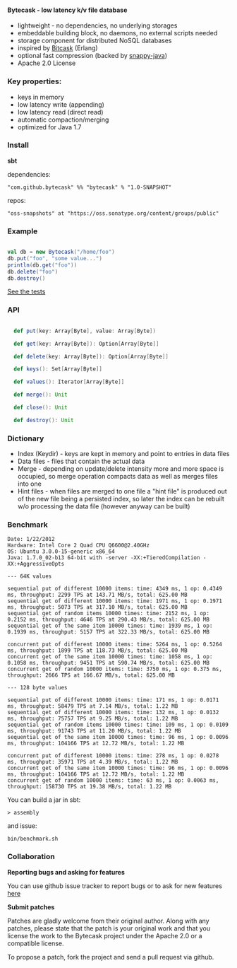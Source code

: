 #### Bytecask - low latency k/v file database ####

* lightweight - no dependencies, no underlying storages
* embeddable building block, no daemons, no external scripts needed
* storage component for distributed NoSQL databases
* inspired by [Bitcask](https://github.com/basho/bitcask) (Erlang)
* optional fast compression (backed by [snappy-java](http://code.google.com/p/snappy-java/))
* Apache 2.0 License

### Key properties: ###

* keys in memory
* low latency write (appending)
* low latency read (direct read)
* automatic compaction/merging
* optimized for Java 1.7

### Install ###

**sbt**

dependencies:

    "com.github.bytecask" %% "bytecask" % "1.0-SNAPSHOT"

repos:

    "oss-snapshots" at "https://oss.sonatype.org/content/groups/public"

### Example ###

```scala

val db = new Bytecask("/home/foo")
db.put("foo", "some value...")
println(db.get("foo"))
db.delete("foo")
db.destroy()
```
[See the tests](https://github.com/pbudzik/bytecask/blob/master/src/test/scala/bytecask/BasicSuite.scala)

### API ###
```scala

  def put(key: Array[Byte], value: Array[Byte])

  def get(key: Array[Byte]): Option[Array[Byte]]

  def delete(key: Array[Byte]): Option[Array[Byte]]

  def keys(): Set[Array[Byte]]

  def values(): Iterator[Array[Byte]]

  def merge(): Unit

  def close(): Unit

  def destroy(): Unit
```
### Dictionary ###

* Index (Keydir) - keys are kept in memory and point to entries in data files
* Data files - files that contain the actual data
* Merge - depending on update/delete intensity more and more space is occupied, so
merge operation compacts data as well as merges files into one
* Hint files - when files are merged to one file a "hint file" is produced out of the new file being
a persisted index, so later the index can be rebuilt w/o processing the data file (however anyway
can be built)

### Benchmark ####

```
Date: 1/22/2012
Hardware: Intel Core 2 Quad CPU Q6600@2.40GHz
OS: Ubuntu 3.0.0-15-generic x86_64
Java: 1.7.0_02-b13 64-bit with -server -XX:+TieredCompilation -XX:+AggressiveOpts

--- 64K values

sequential put of different 10000 items: time: 4349 ms, 1 op: 0.4349 ms, throughput: 2299 TPS at 143.71 MB/s, total: 625.00 MB
sequential get of different 10000 items: time: 1971 ms, 1 op: 0.1971 ms, throughput: 5073 TPS at 317.10 MB/s, total: 625.00 MB
sequential get of random items 10000 times: time: 2152 ms, 1 op: 0.2152 ms, throughput: 4646 TPS at 290.43 MB/s, total: 625.00 MB
sequential get of the same item 10000 times: time: 1939 ms, 1 op: 0.1939 ms, throughput: 5157 TPS at 322.33 MB/s, total: 625.00 MB

concurrent put of different 10000 items: time: 5264 ms, 1 op: 0.5264 ms, throughput: 1899 TPS at 118.73 MB/s, total: 625.00 MB
concurrent get of the same item 10000 times: time: 1058 ms, 1 op: 0.1058 ms, throughput: 9451 TPS at 590.74 MB/s, total: 625.00 MB
concurrent get of random 10000 items: time: 3750 ms, 1 op: 0.375 ms, throughput: 2666 TPS at 166.67 MB/s, total: 625.00 MB

--- 128 byte values

sequential put of different 10000 items: time: 171 ms, 1 op: 0.0171 ms, throughput: 58479 TPS at 7.14 MB/s, total: 1.22 MB
sequential get of different 10000 items: time: 132 ms, 1 op: 0.0132 ms, throughput: 75757 TPS at 9.25 MB/s, total: 1.22 MB
sequential get of random items 10000 times: time: 109 ms, 1 op: 0.0109 ms, throughput: 91743 TPS at 11.20 MB/s, total: 1.22 MB
sequential get of the same item 10000 times: time: 96 ms, 1 op: 0.0096 ms, throughput: 104166 TPS at 12.72 MB/s, total: 1.22 MB

concurrent put of different 10000 items: time: 278 ms, 1 op: 0.0278 ms, throughput: 35971 TPS at 4.39 MB/s, total: 1.22 MB
concurrent get of the same item 10000 times: time: 96 ms, 1 op: 0.0096 ms, throughput: 104166 TPS at 12.72 MB/s, total: 1.22 MB
concurrent get of random 10000 items: time: 63 ms, 1 op: 0.0063 ms, throughput: 158730 TPS at 19.38 MB/s, total: 1.22 MB
```

You can build a jar in sbt:

    > assembly

and issue:

    bin/benchmark.sh

### Collaboration ###

**Reporting bugs and asking for features**

You can use github issue tracker to report bugs or to ask for new features [here](https://github.com/pbudzik/bytecask/issues)

**Submit patches**

Patches are gladly welcome from their original author. Along with any patches, please state that the patch is your original work
and that you license the work to the Bytecask project under the Apache 2.0 or a compatible license.

To propose a patch, fork the project and send a pull request via github.
